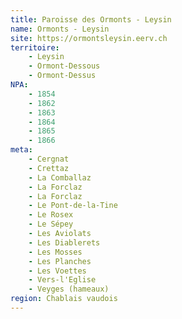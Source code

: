 ```yaml
---
title: Paroisse des Ormonts - Leysin
name: Ormonts - Leysin
site: https://ormontsleysin.eerv.ch
territoire:
    - Leysin
    - Ormont-Dessous
    - Ormont-Dessus
NPA:
    - 1854
    - 1862
    - 1863
    - 1864
    - 1865
    - 1866
meta:
    - Cergnat
    - Crettaz
    - La Comballaz
    - La Forclaz
    - La Forclaz
    - Le Pont-de-la-Tine
    - Le Rosex
    - Le Sépey
    - Les Aviolats
    - Les Diablerets
    - Les Mosses
    - Les Planches
    - Les Voettes
    - Vers-l'Eglise
    - Veyges (hameaux)
region: Chablais vaudois
---
```

